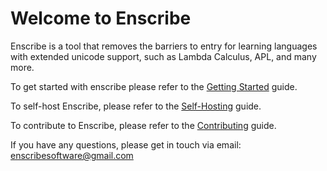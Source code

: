 # Welcome to Enscribe

Enscribe is a tool that removes the barriers to entry for learning languages with extended unicode support, such as Lambda Calculus, APL, and many more.

To get started with enscribe please refer to the [Getting Started](getting-started/user.md) guide.

To self-host Enscribe, please refer to the [Self-Hosting](getting-started/self-hosting.md) guide.

To contribute to Enscribe, please refer to the [Contributing](contributing/contributing-guide.md) guide.

If you have any questions, please get in touch via email: enscribesoftware@gmail.com
